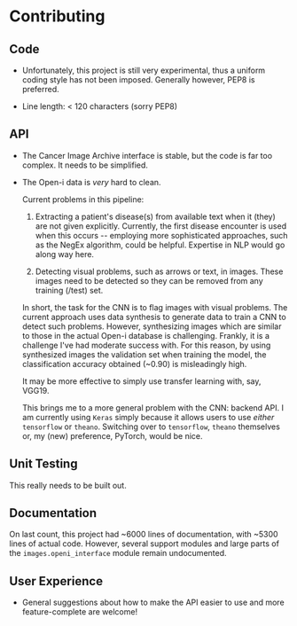Contributing
============


## Code

- Unfortunately, this project is still very experimental,
  thus a uniform coding style has not been imposed. Generally however,
  PEP8 is preferred.
  
- Line length: < 120 characters (sorry PEP8)


## API


- The Cancer Image Archive interface is stable, but the code is far
too complex. It needs to be simplified.

- The Open-i data is *very* hard to clean.

  Current problems in this pipeline:

   1. Extracting a patient's disease(s) from available text when it (they) are
      not given explicitly. Currently, the first disease encounter is used
      when this occurs -- employing more sophisticated approaches, such as the NegEx
      algorithm, could be helpful. Expertise in NLP would go along way here.
     
   2. Detecting visual problems, such as arrows or text, in images. 
      These images need to be detected so they can be removed from any
      training (/test) set.
      
  In short, the task for the CNN is to flag images with visual problems.
  The current approach uses data synthesis to generate data to train a CNN
  to detect such problems. However, synthesizing images which are
  similar to those in the actual Open-i database is challenging.
  Frankly, it is a challenge I've had moderate success with. For this reason,
  by using synthesized images the validation set when training the model,
  the classification accuracy obtained (~0.90) is misleadingly high.
  
  It may be more effective to simply use transfer learning with, say, VGG19.
  
  This brings me to a more general problem with the CNN: backend API. I am currently
  using ``Keras`` simply because it allows users to use *either* ``tensorflow`` or ``theano``.
  Switching over to ``tensorflow``, ``theano`` themselves or, my (new) preference,
  PyTorch, would be nice.
  
  
## Unit Testing

This really needs to be built out.


## Documentation

On last count, this project had ~6000 lines of documentation, with ~5300 lines of actual code.
However, several support modules and large parts of the ``images.openi_interface``
module remain undocumented.


## User Experience

- General suggestions about how to make the API 
  easier to use and more feature-complete are welcome!
